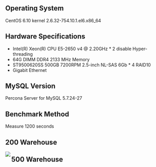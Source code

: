 ## Operating System ##
CentOS 6.10 kernel 2.6.32-754.10.1.el6.x86_64

## Hardware Specifications ##
- Intel(R) Xeon(R) CPU E5-2650 v4 @ 2.20GHz * 2 disable Hyper-threading
- 64G DIMM DDR4 2133 MHz Memory
- ST9500620SS 500GB 7200RPM 2.5-inch NL-SAS 6Gb * 4 RAID10
- Gigabit Ethernet

## MySQL Version ##
Percona Server for MySQL 5.7.24-27

## Benchmark Method ##
Measure 1200 seconds

## 200 Warehouse #
<p><img src="https://raw.githubusercontent.com/goldstrike77/Benchmarks/blob/master/TPCC/MySQL/5.7/Physical/E5-2650v4_sample01/result/w200/w200.png" align="left" /></p>

## 500 Warehouse #